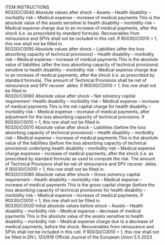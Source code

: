  
ITEM  INSTRUCTIONS  
R0320/C0040  Absolute values after shock – 
Assets – Health disability – 
morbidity risk – Medical 
expense – increase of medical 
payments  This is the absolute value of the assets sensitive to health disability – morbidity 
risk – Medical expense charge due to an increase of medical payments, after the 
shock (i.e. as prescribed by standard formula). 
Recoverables from reinsurance and SPVs shall not be included in this cell. 
If R0030/C0010 = 1, this row shall not be filled in.  
R0320/C0050  Absolute values after shock – 
Liabilities (after the loss 
absorbing capacity of technical 
provisions) – Health disability 
– morbidity risk – Medical 
expense – increase of medical 
payments  This is the absolute value of liabilities (after the loss absorbing capacity of 
technical provisions) sensitive to health disability – morbidity risk – Medical 
expense charge due to an increase of medical payments, after the shock (i.e. as 
prescribed by standard formula). 
The amount of Technical Provisions shall be net of reinsurance and SPV recover ­
ables. 
If R0030/C0010 = 1, this row shall not be filled in.  
R0320/C0060  Absolute value after shock – 
Net solvency capital 
requirement –Health disability 
– morbidity risk – Medical 
expense – increase of medical 
payments  This is the net capital charge for health disability – morbidity risk – Medical 
expense – increase of medical payments, after adjustment for the loss absorbing 
capacity of technical provisions. 
If R0030/C0010 = 1, this row shall not be filled in.  
R0320/C0070  Absolute value after shock – 
Liabilities (before the loss 
absorbing capacity of technical 
provisions) – Health disability 
– morbidity risk – Medical 
expense – increase of medical 
payments  This is the absolute value of the liabilities (before the loss absorbing capacity of 
technical provisions) underlying health disability – morbidity risk – Medical 
expense charge expenses – increase of medical payments, after the shock (i.e. as 
prescribed by standard formula) as used to compute the risk. 
The amount of Technical Provisions shall be net of reinsurance and SPV recover ­
ables. 
If R0030/C0010 = 1, this row shall not be filled in.  
R0320/C0080  Absolute value after shock – 
Gross solvency capital 
requirement – Health disability 
– morbidity risk – Medical 
expense – increase of medical 
payments  This is the gross capital charge (before the loss absorbing capacity of technical 
provisions) for health disability – morbidity risk – Medical expense – increase of 
medical payments. 
If R0030/C0010 = 1, this row shall not be filled in.  
R0330/C0020  Initial absolute values before 
shock – Assets – Health 
disability – morbidity risk – 
Medical expense – decrease of 
medical payments  This is the absolute value of the assets sensitive to health disability – morbidity 
risk – Medical expense charge due to a decrease of medical payments, before the 
shock. 
Recoverables from reinsurance and SPVs shall not be included in this cell. 
If R0030/C0010 = 1, this row shall not be filled in.EN  L 120/918 Official Journal of the European Union 5.5.2023